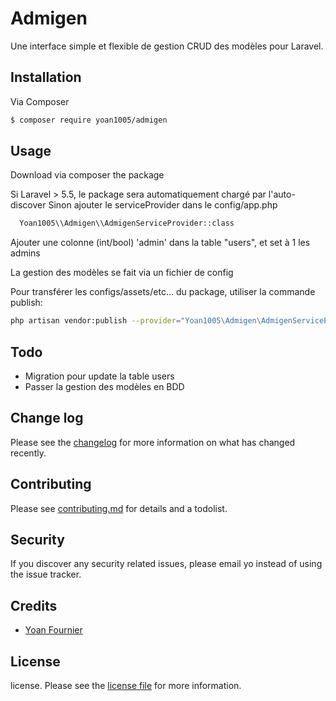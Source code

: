 # Admigen

Une interface simple et flexible de gestion CRUD des modèles pour Laravel.

## Installation

Via Composer

``` bash
$ composer require yoan1005/admigen
```

## Usage

Download via composer the package

Si Laravel > 5.5, le package sera automatiquement chargé par l'auto-discover
Sinon ajouter le serviceProvider dans le config/app.php

``` bash
  Yoan1005\\Admigen\\AdmigenServiceProvider::class
```

Ajouter une colonne (int/bool) 'admin' dans la table "users", et set à 1 les admins

La gestion des modèles se fait via un fichier de config

Pour transférer les configs/assets/etc… du package, utiliser la commande publish:
``` bash
php artisan vendor:publish --provider="Yoan1005\Admigen\AdmigenServiceProvider"
```

## Todo

* Migration pour update la table users
* Passer la gestion des modèles en BDD

## Change log

Please see the [changelog](changelog.md) for more information on what has changed recently.


## Contributing

Please see [contributing.md](contributing.md) for details and a todolist.

## Security

If you discover any security related issues, please email yo instead of using the issue tracker.

## Credits

- [Yoan Fournier][link-author]

## License

license. Please see the [license file](license.md) for more information.

[ico-version]: https://img.shields.io/packagist/v/yoan1005/admigen.svg?style=flat-square
[ico-downloads]: https://img.shields.io/packagist/dt/yoan1005/admigen.svg?style=flat-square
[ico-travis]: https://img.shields.io/travis/yoan1005/admigen/master.svg?style=flat-square
[ico-styleci]: https://styleci.io/repos/12345678/shield

[link-packagist]: https://packagist.org/packages/yoan1005/admigen
[link-downloads]: https://packagist.org/packages/yoan1005/admigen
[link-travis]: https://travis-ci.org/yoan1005/admigen
[link-styleci]: https://styleci.io/repos/12345678
[link-author]: https://github.com/yoan1005
[link-contributors]: ../../contributors
